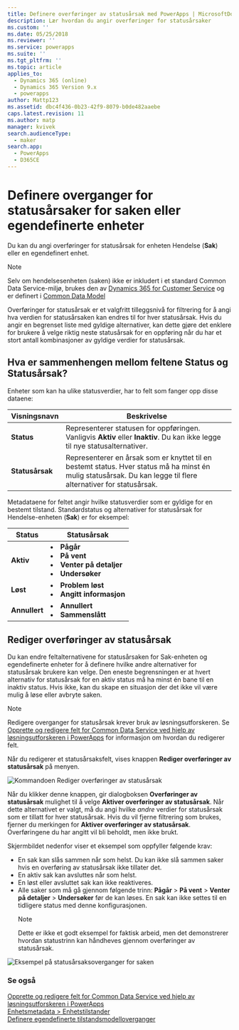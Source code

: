 ```yaml
---
title: Definere overføringer av statusårsak med PowerApps | MicrosoftDocs
description: Lær hvordan du angir overføringer for statusårsaker
ms.custom: ''
ms.date: 05/25/2018
ms.reviewer: ''
ms.service: powerapps
ms.suite: ''
ms.tgt_pltfrm: ''
ms.topic: article
applies_to:
  - Dynamics 365 (online)
  - Dynamics 365 Version 9.x
  - powerapps
author: Mattp123
ms.assetid: dbc4f436-0b23-42f9-8079-b0de482aaebe
caps.latest.revision: 11
ms.author: matp
manager: kvivek
search.audienceType:
  - maker
search.app:
  - PowerApps
  - D365CE
---
```


# <a name="define-status-reason-transitions-for-the-case-or-custom-entities"></a>Definere overganger for statusårsaker for saken eller egendefinerte enheter

Du kan du angi overføringer for statusårsak for enheten Hendelse (**Sak**) eller en egendefinert enhet.

> [!NOTE]
> Selv om hendelsesenheten (saken) ikke er inkludert i et standard Common Data Service-miljø, brukes den av [Dynamics 365 for Customer Service](https://dynamics.microsoft.com/customer-service/) og er definert i [Common Data Model](https://github.com/Microsoft/CDM/blob/master/schemaDocuments/core/applicationCommon/foundationCommon/crmCommon/service/Incident.cdm.json)
  
Overføringer for statusårsak er et valgfritt tilleggsnivå for filtrering for å angi hva verdien for statusårsaken kan endres til for hver statusårsak. Hvis du angir en begrenset liste med gyldige alternativer, kan dette gjøre det enklere for brukere å velge riktig neste statusårsak for en oppføring når du har et stort antall kombinasjoner av gyldige verdier for statusårsak.  
  
<a name="BKMK_StatusAndStatusReasons"></a>

## <a name="what-is-the-connection-between-status-and-status-reason-fields"></a>Hva er sammenhengen mellom feltene Status og Statusårsak?  

Enheter som kan ha ulike statusverdier, har to felt som fanger opp disse dataene:  
  
|Visningsnavn|Beskrivelse|  
|------------------|-----------------|  
|**Status**|Representerer statusen for oppføringen. Vanligvis **Aktiv** eller **Inaktiv**. Du kan ikke legge til nye statusalternativer.|  
|**Statusårsak**|Representerer en årsak som er knyttet til en bestemt status. Hver status må ha minst én mulig statusårsak. Du kan legge til flere alternativer for statusårsak.|  
  
Metadataene for feltet angir hvilke statusverdier som er gyldige for en bestemt tilstand. Standardstatus og alternativer for statusårsak for Hendelse-enheten (**Sak**) er for eksempel:  
  
|Status|Statusårsak|  
|------------|-------------------|  
|**Aktiv**|<li>**Pågår**</li><li>**På vent**</li><li>**Venter på detaljer**</li><li>**Undersøker**</li>| 
|**Løst**|<li>**Problem løst**</li><li>**Angitt informasjon**</li>|
|**Annullert**|<li>**Annullert**</li><li>**Sammenslått**</li>|
  
  
<a name="BKMK_EditStatusReasonTransitions"></a>   

## <a name="edit-status-reason-transitions"></a>Rediger overføringer av statusårsak
 
Du kan endre feltalternativene for statusårsaken for Sak-enheten og egendefinerte enheter for å definere hvilke andre alternativer for statusårsak brukere kan velge. Den eneste begrensningen er at hvert alternativ for statusårsak for en aktiv status må ha minst én bane til en inaktiv status. Hvis ikke, kan du skape en situasjon der det ikke vil være mulig å løse eller avbryte saken.  

> [!NOTE]
> Redigere overganger for statusårsak krever bruk av løsningsutforskeren. Se [Opprette og redigere felt for Common Data Service ved hjelp av løsningsutforskeren i PowerApps](create-edit-field-solution-explorer.md) for informasjon om hvordan du redigerer felt.
  
 Når du redigerer et statusårsaksfelt, vises knappen **Rediger overføringer av statusårsak** på menyen. 

![Kommandoen Rediger overføringer av statusårsak](media/status-reason-transitions-command.png)

Når du klikker denne knappen, gir dialogboksen **Overføringer av statusårsak** mulighet til å velge **Aktiver overføringer av statusårsak**. Når dette alternativet er valgt, må du angi hvilke *andre* verdier for statusårsak som er tillatt for hver statusårsak. Hvis du vil fjerne filtrering som brukes, fjerner du merkingen for **Aktiver overføringer av statusårsak**. Overføringene du har angitt vil bli beholdt, men ikke brukt.  
  
Skjermbildet nedenfor viser et eksempel som oppfyller følgende krav: 
 
- En sak kan slås sammen når som helst. Du kan ikke slå sammen saker hvis en overføring av statusårsak ikke tillater det.  
- En aktiv sak kan avsluttes når som helst.  
- En løst eller avsluttet sak kan ikke reaktiveres.  
- Alle saker som må gå gjennom følgende trinn: **Pågår** > **På vent** > **Venter på detaljer** > **Undersøker** før de kan løses. En sak kan ikke settes til en tidligere status med denne konfigurasjonen.  
  > [!NOTE]
  >  Dette er ikke et godt eksempel for faktisk arbeid, men det demonstrerer hvordan statustrinn kan håndheves gjennom overføringer av statusårsak.  
  
 ![Eksempel på statusårsaksoverganger for saken](media/status-reason-transitions-example.PNG)  
  
### <a name="see-also"></a>Se også  

[Opprette og redigere felt for Common Data Service ved hjelp av løsningsutforskeren i PowerApps](create-edit-field-solution-explorer.md)<br />
[Enhetsmetadata > Enhetstilstander](/powerapps/developer/common-data-service/entity-metadata#entity-states)<br />
[Definere egendefinerte tilstandsmodelloverganger](/dynamics365/customer-engagement/developer/define-custom-state-model-transitions)

